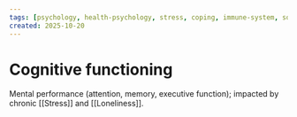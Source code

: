 ```yaml
---
tags: [psychology, health-psychology, stress, coping, immune-system, social-support, personality]
created: 2025-10-20
---
```

# Cognitive functioning

Mental performance (attention, memory, executive function); impacted by chronic [[Stress]] and [[Loneliness]].
